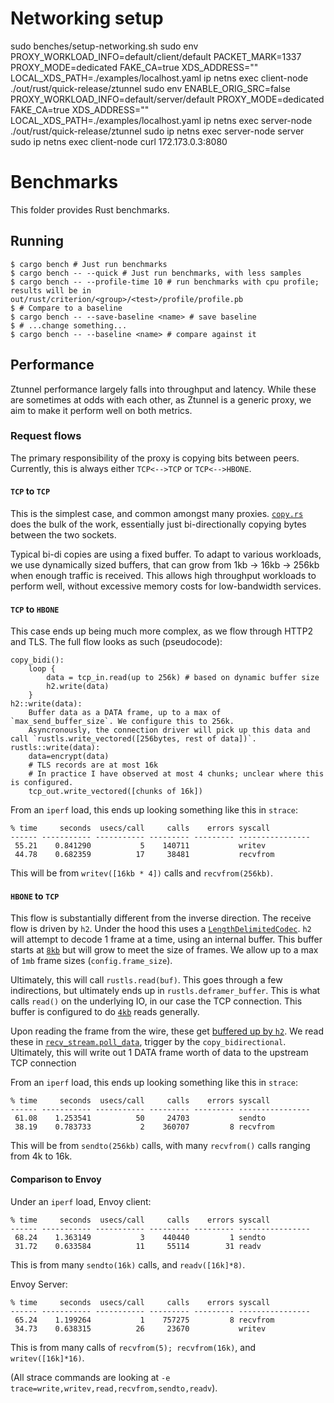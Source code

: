 # Networking setup

sudo benches/setup-networking.sh
sudo env PROXY_WORKLOAD_INFO=default/client/default PACKET_MARK=1337 PROXY_MODE=dedicated FAKE_CA=true XDS_ADDRESS="" LOCAL_XDS_PATH=./examples/localhost.yaml ip netns exec client-node ./out/rust/quick-release/ztunnel
sudo env ENABLE_ORIG_SRC=false PROXY_WORKLOAD_INFO=default/server/default PROXY_MODE=dedicated FAKE_CA=true XDS_ADDRESS="" LOCAL_XDS_PATH=./examples/localhost.yaml ip netns exec server-node ./out/rust/quick-release/ztunnel
sudo ip netns exec server-node server
sudo ip netns exec client-node curl 172.173.0.3:8080

# Benchmarks

This folder provides Rust benchmarks.

## Running

```shell
$ cargo bench # Just run benchmarks
$ cargo bench -- --quick # Just run benchmarks, with less samples
$ cargo bench -- --profile-time 10 # run benchmarks with cpu profile; results will be in out/rust/criterion/<group>/<test>/profile/profile.pb
$ # Compare to a baseline
$ cargo bench -- --save-baseline <name> # save baseline
$ # ...change something...
$ cargo bench -- --baseline <name> # compare against it
```

## Performance

Ztunnel performance largely falls into throughput and latency.
While these are sometimes at odds with each other, as Ztunnel is a generic proxy, we aim to make it perform well on both metrics.

### Request flows

The primary responsibility of the proxy is copying bits between peers.
Currently, this is always either `TCP<-->TCP` or `TCP<-->HBONE`.

#### `TCP` to `TCP`

This is the simplest case, and common amongst many proxies.
[`copy.rs`](../src/copy.rs) does the bulk of the work, essentially just bi-directionally copying bytes between the two sockets.

Typical bi-di copies are using a fixed buffer.
To adapt to various workloads, we use dynamically sized buffers, that can grow from 1kb -> 16kb -> 256kb when enough traffic is received.
This allows high throughput workloads to perform well, without excessive memory costs for low-bandwidth services.

#### `TCP` to `HBONE`

This case ends up being much more complex, as we flow through HTTP2 and TLS.
The full flow looks as such (pseudocode):

```raw
copy_bidi():
    loop {
        data = tcp_in.read(up to 256k) # based on dynamic buffer size
        h2.write(data)
    }
h2::write(data):
    Buffer data as a DATA frame, up to a max of `max_send_buffer_size`. We configure this to 256k.
    Asyncronously, the connection driver will pick up this data and call `rustls.write_vectored([256bytes, rest of data])`.
rustls::write(data):
    data=encrypt(data)
    # TLS records are at most 16k
    # In practice I have observed at most 4 chunks; unclear where this is configured.
    tcp_out.write_vectored([chunks of 16k])
```

From an `iperf` load, this ends up looking something like this in `strace`:

```raw
% time     seconds  usecs/call     calls    errors syscall
------ ----------- ----------- --------- --------- ----------------
 55.21    0.841290           5    140711           writev
 44.78    0.682359          17     38481           recvfrom
 ```

This will be from `writev([16kb * 4])` calls and `recvfrom(256kb)`.

#### `HBONE` to `TCP`

This flow is substantially different from the inverse direction.
The receive flow is driven by `h2`. Under the hood this uses a [`LengthDelimitedCodec`](https://docs.rs/tokio-util/latest/tokio_util/codec/length_delimited/struct.LengthDelimitedCodec.html).
`h2` will attempt to decode 1 frame at a time, using an internal buffer.
This buffer starts at [`8kb`](https://github.com/tokio-rs/tokio/blob/ed4ddf443d93c3e14ae23699a5a2f81902ad1e66/tokio-util/src/codec/framed_impl.rs#L26) but will grow to meet the size of frames.
We allow up to a max of `1mb` frame sizes (`config.frame_size`).

Ultimately, this will call `rustls.read(buf)`.
This goes through a few indirections, but ultimately ends up in `rustls.deframer_buffer`.
This is what calls `read()` on the underlying IO, in our case the TCP connection.
This buffer is configured to do [`4kb`](https://github.com/rustls/rustls/blob/8a8023addb9ae311f66b16e272e85654c9588eeb/rustls/src/msgs/deframer.rs#L724) reads generally.

Upon reading the frame from the wire, these get [buffered up by `h2`](https://github.com/hyperium/h2/blob/4617f49b266d560a773372a90be283ba8b2400a9/src/proto/streams/stream.rs#L100).
We read these in [`recv_stream.poll_data`](../src/proxy/h2.rs), trigger by the `copy_bidirectional`.
Ultimately, this will write out 1 DATA frame worth of data to the upstream TCP connection

From an `iperf` load, this ends up looking something like this in `strace`:

```raw
% time     seconds  usecs/call     calls    errors syscall
------ ----------- ----------- --------- --------- ----------------
 61.08    1.253541          50     24703           sendto
 38.19    0.783733           2    360707         8 recvfrom
```

This will be from `sendto(256kb)` calls, with many `recvfrom()` calls ranging from 4k to 16k.

#### Comparison to Envoy

Under an `iperf` load, Envoy client:

```raw
% time     seconds  usecs/call     calls    errors syscall
------ ----------- ----------- --------- --------- ----------------
 68.24    1.363149           3    440440         1 sendto
 31.72    0.633584          11     55114        31 readv
```

This is from many `sendto(16k)` calls, and `readv([16k]*8)`.

Envoy Server:

```raw
% time     seconds  usecs/call     calls    errors syscall
------ ----------- ----------- --------- --------- ----------------
 65.24    1.199264           1    757275         8 recvfrom
 34.73    0.638315          26     23670           writev
```

This is from many calls of `recvfrom(5); recvfrom(16k)`, and `writev([16k]*16)`.

(All strace commands are looking at `-e trace=write,writev,read,recvfrom,sendto,readv`).
